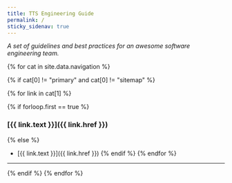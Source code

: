 ```yaml
---
title: TTS Engineering Guide
permalink: /
sticky_sidenav: true
---
```


_A set of guidelines and best practices for an awesome software engineering team._

{% for cat in site.data.navigation %}

{% if cat[0] != "primary" and cat[0] != "sitemap" %}

{% for link in cat[1] %}

{% if forloop.first == true %}

### [{{ link.text }}]({{ link.href }})

{% else %}

- [{{ link.text }}]({{ link.href }})
  {% endif %}
  {% endfor %}

---

{% endif %}
{% endfor %}
